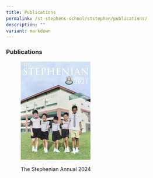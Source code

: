 ```yaml
---
title: Publications
permalink: /st-stephens-school/ststephen/publications/
description: ""
variant: markdown
---
```

### Publications

<figure><p><a href="https://online.fliphtml5.com/nlnnu/upmx/"><img style="width:45%" src="/images/pub1.png"></a></p><figcaption> The Stephenian Annual 2024</figcaption></figure>